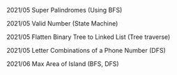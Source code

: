 2021/05 Super Palindromes (Using BFS)

2021/05 Valid Number (State Machine)

2021/05 Flatten Binary Tree to Linked List (Tree traverse)

2021/05 Letter Combinations of a Phone Number (DFS)

2021/06 Max Area of Island (BFS, DFS)

